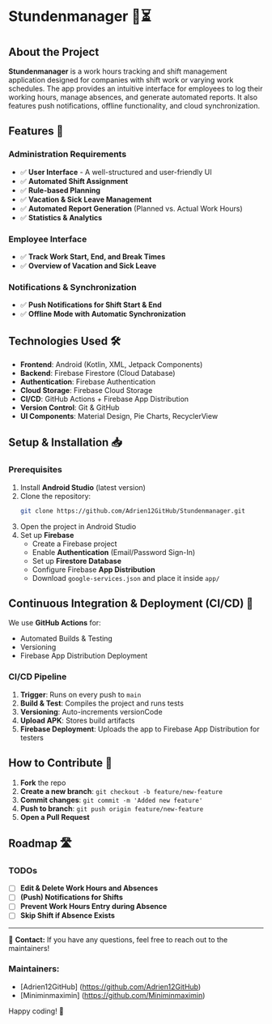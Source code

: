 # Stundenmanager 📅⏳

## About the Project
**Stundenmanager** is a work hours tracking and shift management application designed for companies with shift work or varying work schedules. The app provides an intuitive interface for employees to log their working hours, manage absences, and generate automated reports. It also features push notifications, offline functionality, and cloud synchronization.

## Features 🚀
### Administration Requirements
- ✅ **User Interface** - A well-structured and user-friendly UI
- ✅ **Automated Shift Assignment**
- ✅ **Rule-based Planning**
- ✅ **Vacation & Sick Leave Management**
- ✅ **Automated Report Generation** (Planned vs. Actual Work Hours)
- ✅ **Statistics & Analytics**

### Employee Interface
- ✅ **Track Work Start, End, and Break Times**
- ✅ **Overview of Vacation and Sick Leave**

### Notifications & Synchronization
- ✅ **Push Notifications for Shift Start & End**
- ✅ **Offline Mode with Automatic Synchronization**

## Technologies Used 🛠️
- **Frontend**: Android (Kotlin, XML, Jetpack Components)
- **Backend**: Firebase Firestore (Cloud Database)
- **Authentication**: Firebase Authentication
- **Cloud Storage**: Firebase Cloud Storage
- **CI/CD**: GitHub Actions + Firebase App Distribution
- **Version Control**: Git & GitHub
- **UI Components**: Material Design, Pie Charts, RecyclerView

## Setup & Installation 📥
### Prerequisites
1. Install **Android Studio** (latest version)
2. Clone the repository:
   ```sh
   git clone https://github.com/Adrien12GitHub/Stundenmanager.git
   ```
3. Open the project in Android Studio
4. Set up **Firebase**
   - Create a Firebase project
   - Enable **Authentication** (Email/Password Sign-In)
   - Set up **Firestore Database**
   - Configure Firebase **App Distribution**
   - Download `google-services.json` and place it inside `app/`

## Continuous Integration & Deployment (CI/CD) 🔄
We use **GitHub Actions** for:
- Automated Builds & Testing
- Versioning
- Firebase App Distribution Deployment

### CI/CD Pipeline
1. **Trigger**: Runs on every push to `main`
2. **Build & Test**: Compiles the project and runs tests
3. **Versioning**: Auto-increments versionCode
4. **Upload APK**: Stores build artifacts
5. **Firebase Deployment**: Uploads the app to Firebase App Distribution for testers

## How to Contribute 🤝
1. **Fork** the repo
2. **Create a new branch**: `git checkout -b feature/new-feature`
3. **Commit changes**: `git commit -m 'Added new feature'`
4. **Push to branch**: `git push origin feature/new-feature`
5. **Open a Pull Request**

## Roadmap 🛣️
### TODOs
- [ ] **Edit & Delete Work Hours and Absences**
- [ ] **(Push) Notifications for Shifts**
- [ ] **Prevent Work Hours Entry during Absence**
- [ ] **Skip Shift if Absence Exists**

---
📩 **Contact:** If you have any questions, feel free to reach out to the maintainers!

### Maintainers:
- [Adrien12GitHub] (https://github.com/Adrien12GitHub)
- [Miniminmaximin] (https://github.com/Miniminmaximin)

Happy coding! 🎉
